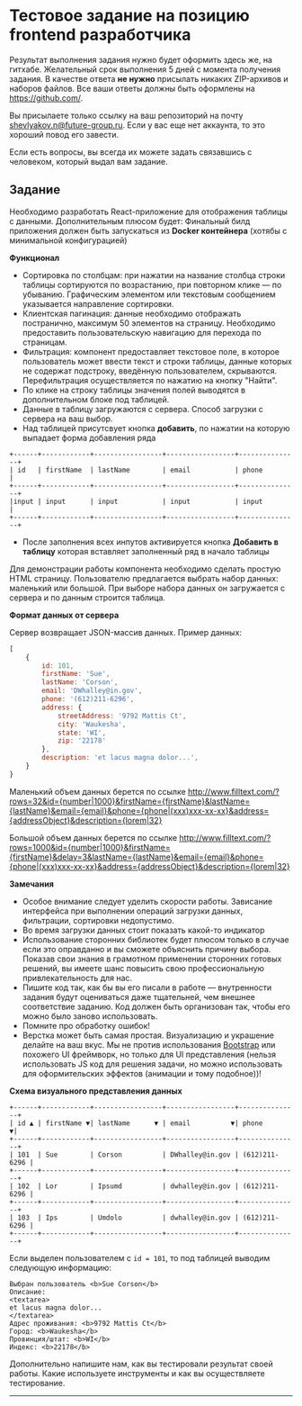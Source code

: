 # Тестовое задание на позицию frontend разработчика

Результат выполнения задания нужно будет оформить здесь же, на гитхабе. Желательный срок выполнения 5 дней с момента получения задания.
В качестве ответа __не нужно__ присылать никаких ZIP-архивов и наборов файлов. Все ваши ответы должны быть оформлены на https://github.com/.

Вы присылаете только ссылку на ваш репозиторий на почту shevlyakov.n@future-group.ru.
Если у вас еще нет аккаунта, то это хороший повод его завести.

Если есть вопросы, вы всегда их можете задать связавшись с человеком, который выдал вам задание.

## Задание

Необходимо разработать React-приложение для отображения таблицы с данными.
Дополнительным плюсом будет: Финальный билд приложения должен быть запускаться из __Docker контейнера__ (хотябы с минимальной конфигурацией)

__Функционал__

- Сортировка по столбцам: при нажатии на название столбца строки таблицы сортируются по возрастанию, при повторном клике &mdash; по убыванию. Графическим элементом или текстовым сообщением указывается направление сортировки.
- Клиентская пагинация: данные необходимо отображать постранично, максимум 50 элементов на страницу. Необходимо предоставить пользовательскую навигацию для перехода по страницам.
- Фильтрация: компонент предоставляет текстовое поле, в которое пользователь может ввести текст и строки таблицы, данные которых не содержат подстроку, введённую пользователем, скрываются. Перефильтрация осуществляется по нажатию на кнопку "Найти".
- По клике на строку таблицы значения полей выводятся в дополнительном блоке под таблицей.
- Данные в таблицу загружаются с сервера. Способ загрузки с сервера на ваш выбор.
- Над таблицей присутсвует кнопка __добавить__, по нажатии на которую выпадает форма добавления ряда
```
+------+------------+-----------------+-----------------+---------------+
| id   | firstName  | lastName        | email           | phone         |
+------+------------+-----------------+-----------------+---------------+
|input | input      | input           | input           | input         |
+------+------------+-----------------+-----------------+---------------+
```
- После заполнения всех инпутов активируется кнопка __Добавить в таблицу__ которая вставляет заполненный ряд в начало таблицы
  

Для демонстрации работы компонента необходимо сделать простую HTML страницу.
Пользователю предлагается выбрать набор данных: маленький или большой.
При выборе набора данных он загружается с сервера и по данным строится таблица.

__Формат данных от сервера__

Сервер возвращает JSON-массив данных.
Пример данных: 
```js
[
	{
		id: 101,
		firstName: 'Sue',
		lastName: 'Corson',
		email: 'DWhalley@in.gov',
		phone: '(612)211-6296',
		address: {
			streetAddress: '9792 Mattis Ct',
			city: 'Waukesha',
			state: 'WI',
			zip: '22178'
		},
		description: 'et lacus magna dolor...',
	}
}
```

Маленький объем данных берется по ссылке
http://www.filltext.com/?rows=32&id={number|1000}&firstName={firstName}&lastName={lastName}&email={email}&phone={phone|(xxx)xxx-xx-xx}&address={addressObject}&description={lorem|32}

Большой объем данных берется по ссылке
http://www.filltext.com/?rows=1000&id={number|1000}&firstName={firstName}&delay=3&lastName={lastName}&email={email}&phone={phone|(xxx)xxx-xx-xx}&address={addressObject}&description={lorem|32}

__Замечания__

- Особое внимание следует уделить скорости работы. Зависание интерфейса при выполнении операций загрузки данных, фильтрации, сортировки недопустимо.
- Во время загрузки данных стоит показать какой-то индикатор
- Использование сторонних библиотек будет плюсом только в случае если это оправданно и вы сможете объяснить причину выбора. Показав свои знания в грамотном применении сторонних готовых решений, вы имеете шанс повысить свою профессиональную привлекательность для нас.
- Пишите код так, как бы вы его писали в работе &mdash; внутренности задания будут оцениваться даже тщательней, чем внешнее соответствие заданию. Код должен быть организован так, чтобы его можно было заново использовать.
- Помните про обработку ошибок!
- Верстка может быть самая простая. Визуализацию и украшение делайте на ваш вкус. Мы не против использования [Bootstrap](http://getbootstrap.com/) или похожего UI фреймворк, но только для UI представления (нельзя использовать JS код для решения задачи, но можно использовать для оформительских эффектов (анимации и тому подобное))!

__Схема визуального представления данных__

```
+------+------------+-----------------+-----------------+---------------+
| id ▲ | firstName ▼| lastName      ▼ | email          ▼| phone        ▼|
+------+------------+-----------------+-----------------+---------------+
| 101  | Sue        | Corson          | DWhalley@in.gov | (612)211-6296 |
+------+------------+-----------------+-----------------+---------------+
| 102  | Lor        | Ipsumd          | dwhalley@in.gov | (612)211-6296 |
+------+------------+-----------------+-----------------+---------------+
| 103  | Ips        | Umdolo          | dwhalley@in.gov | (612)211-6296 |
+------+------------+-----------------+-----------------+---------------+
```

Если выделен пользователем с `id = 101`, то под таблицей выводим следующую информацию:

	Выбран пользователь <b>Sue Corson</b>
	Описание:
	<textarea>
	et lacus magna dolor...
	</textarea>
	Адрес проживания: <b>9792 Mattis Ct</b>
	Город: <b>Waukesha</b>
	Провинция/штат: <b>WI</b>
	Индекс: <b>22178</b>

Дополнительно напишите нам, как вы тестировали результат своей работы. Какие используете инструменты и как вы осуществляете тестирование.

---
